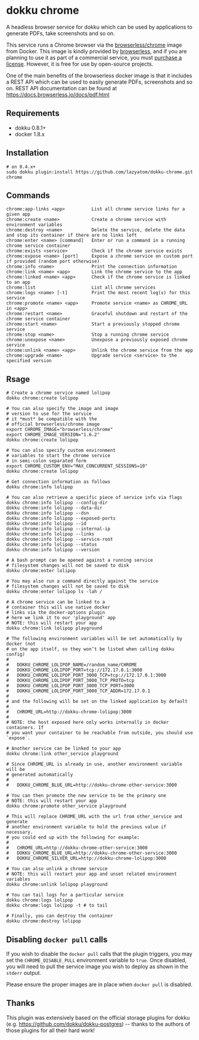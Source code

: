 # dokku chrome

A headless browser service for dokku which can be used by applications to generate PDFs, take screenshots and so on.

This service runs a Chrome browser via the [browserless/chrome](https://hub.docker.com/r/browserless/chrome) image from Docker. This image is kindly provided by [browserless](https://browserless.io), and if you are planning to use it as part of a commercial service, you must [purchase a license](https://www.browserless.io/commercial-license). However, it is free for use by open-source projects.

One of the main benefits of the browserless docker image is that it includes a REST API which can be used to easily generate PDFs, screenshots and so on. REST API documentation can be found at https://docs.browserless.io/docs/pdf.html

## Requirements

- dokku 0.8.1+
- docker 1.8.x

## Installation

```shell
# on 0.4.x+
sudo dokku plugin:install https://github.com/lazyatom/dokku-chrome.git chrome
```

## Commands

```
chrome:app-links <app>          List all chrome service links for a given app
chrome:create <name>            Create a chrome service with environment variables
chrome:destroy <name>           Delete the service, delete the data and stop its container if there are no links left
chrome:enter <name> [command]   Enter or run a command in a running chrome service container
chrome:exists <service>         Check if the chrome service exists
chrome:expose <name> [port]     Expose a chrome service on custom port if provided (random port otherwise)
chrome:info <name>              Print the connection information
chrome:link <name> <app>        Link the chrome service to the app
chrome:linked <name> <app>      Check if the chrome service is linked to an app
chrome:list                     List all chrome services
chrome:logs <name> [-t]         Print the most recent log(s) for this service
chrome:promote <name> <app>     Promote service <name> as CHROME_URL in <app>
chrome:restart <name>           Graceful shutdown and restart of the chrome service container
chrome:start <name>             Start a previously stopped chrome service
chrome:stop <name>              Stop a running chrome service
chrome:unexpose <name>          Unexpose a previously exposed chrome service
chrome:unlink <name> <app>      Unlink the chrome service from the app
chrome:upgrade <name>           Upgrade service <service> to the specified version
```

## Rsage

```shell
# Create a chrome service named lolipop
dokku chrome:create lolipop

# You can also specify the image and image
# version to use for the service
# it *must* be compatible with the
# official browserless/chrome image
export CHROME_IMAGE="browserless/chrome"
export CHROME_IMAGE_VERSION="1.6.2"
dokku chrome:create lolipop

# You can also specify custom environment
# variables to start the chrome service
# in semi-colon separated form
export CHROME_CUSTOM_ENV="MAX_CONCURRENT_SESSIONS=10"
dokku chrome:create lolipop

# Get connection information as follows
dokku chrome:info lolipop

# You can also retrieve a specific piece of service info via flags
dokku chrome:info lolipop --config-dir
dokku chrome:info lolipop --data-dir
dokku chrome:info lolipop --dsn
dokku chrome:info lolipop --exposed-ports
dokku chrome:info lolipop --id
dokku chrome:info lolipop --internal-ip
dokku chrome:info lolipop --links
dokku chrome:info lolipop --service-root
dokku chrome:info lolipop --status
dokku chrome:info lolipop --version

# A bash prompt can be opened against a running service
# filesystem changes will not be saved to disk
dokku chrome:enter lolipop

# You may also run a command directly against the service
# filesystem changes will not be saved to disk
dokku chrome:enter lolipop ls -lah /

# A chrome service can be linked to a
# container this will use native docker
# links via the docker-options plugin
# here we link it to our 'playground' app
# NOTE: this will restart your app
dokku chrome:link lolipop playground

# The following environment variables will be set automatically by docker (not
# on the app itself, so they won’t be listed when calling dokku config)
#
#   DOKKU_CHROME_LOLIPOP_NAME=/random_name/CHROME
#   DOKKU_CHROME_LOLIPOP_PORT=tcp://172.17.0.1:3000
#   DOKKU_CHROME_LOLIPOP_PORT_3000_TCP=tcp://172.17.0.1:3000
#   DOKKU_CHROME_LOLIPOP_PORT_3000_TCP_PROTO=tcp
#   DOKKU_CHROME_LOLIPOP_PORT_3000_TCP_PORT=3000
#   DOKKU_CHROME_LOLIPOP_PORT_3000_TCP_ADDR=172.17.0.1
#
# and the following will be set on the linked application by default
#
#   CHROME_URL=http://dokku-chrome-lolipop:3000
#
# NOTE: the host exposed here only works internally in docker containers. If
# you want your container to be reachable from outside, you should use `expose`.

# Another service can be linked to your app
dokku chrome:link other_service playground

# Since CHROME_URL is already in use, another environment variable will be
# generated automatically
#
#   DOKKU_CHROME_BLUE_URL=http://dokku-chrome-other-service:3000

# You can then promote the new service to be the primary one
# NOTE: this will restart your app
dokku chrome:promote other_service playground

# This will replace CHROME_URL with the url from other_service and generate
# another environment variable to hold the previous value if necessary.
# you could end up with the following for example:
#
#   CHROME_URL=http://dokku-chrome-other-service:3000
#   DOKKU_CHROME_BLUE_URL=http://dokku-chrome-other-service:3000
#   DOKKU_CHROME_SILVER_URL=http://dokku-chrome-lolipop:3000

# You can also unlink a chrome service
# NOTE: this will restart your app and unset related environment variables
dokku chrome:unlink lolipop playground

# You can tail logs for a particular service
dokku chrome:logs lolipop
dokku chrome:logs lolipop -t # to tail

# Finally, you can destroy the container
dokku chrome:destroy lolipop
```

## Disabling `docker pull` calls

If you wish to disable the `docker pull` calls that the plugin triggers, you may set the `CHROME_DISABLE_PULL` environment variable to `true`. Once disabled, you will need to pull the service image you wish to deploy as shown in the `stderr` output.

Please ensure the proper images are in place when `docker pull` is disabled.


## Thanks

This plugin was extensively based on the official storage plugins for dokku (e.g. https://github.com/dokku/dokku-postgres) -- thanks to the authors of those plugins for all their hard work!
